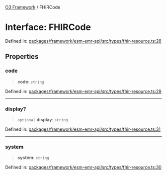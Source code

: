 [O3 Framework](../API.md) / FHIRCode

# Interface: FHIRCode

Defined in: [packages/framework/esm-emr-api/src/types/fhir-resource.ts:28](https://github.com/UjjawalPrabhat/openmrs-esm-core/blob/main/packages/framework/esm-emr-api/src/types/fhir-resource.ts#L28)

## Properties

### code

> **code**: `string`

Defined in: [packages/framework/esm-emr-api/src/types/fhir-resource.ts:29](https://github.com/UjjawalPrabhat/openmrs-esm-core/blob/main/packages/framework/esm-emr-api/src/types/fhir-resource.ts#L29)

***

### display?

> `optional` **display**: `string`

Defined in: [packages/framework/esm-emr-api/src/types/fhir-resource.ts:31](https://github.com/UjjawalPrabhat/openmrs-esm-core/blob/main/packages/framework/esm-emr-api/src/types/fhir-resource.ts#L31)

***

### system

> **system**: `string`

Defined in: [packages/framework/esm-emr-api/src/types/fhir-resource.ts:30](https://github.com/UjjawalPrabhat/openmrs-esm-core/blob/main/packages/framework/esm-emr-api/src/types/fhir-resource.ts#L30)

